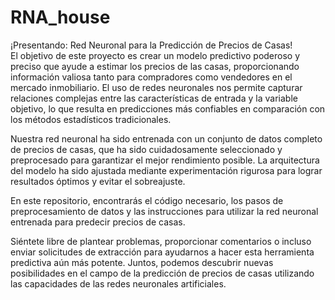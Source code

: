 # RNA_house
¡Presentando: Red Neuronal para la Predicción de Precios de Casas!  
El objetivo de este proyecto es crear un modelo predictivo poderoso y preciso que ayude a estimar los precios de las casas, proporcionando información valiosa tanto para compradores como vendedores en el mercado inmobiliario. El uso de redes neuronales nos permite capturar relaciones complejas entre las características de entrada y la variable objetivo, lo que resulta en predicciones más confiables en comparación con los métodos estadísticos tradicionales.

Nuestra red neuronal ha sido entrenada con un conjunto de datos completo de precios de casas, que ha sido cuidadosamente seleccionado y preprocesado para garantizar el mejor rendimiento posible. La arquitectura del modelo ha sido ajustada mediante experimentación rigurosa para lograr resultados óptimos y evitar el sobreajuste.

En este repositorio, encontrarás el código necesario, los pasos de preprocesamiento de datos y las instrucciones para utilizar la red neuronal entrenada para predecir precios de casas.

Siéntete libre de plantear problemas, proporcionar comentarios o incluso enviar solicitudes de extracción para ayudarnos a hacer esta herramienta predictiva aún más potente. Juntos, podemos descubrir nuevas posibilidades en el campo de la predicción de precios de casas utilizando las capacidades de las redes neuronales artificiales.
